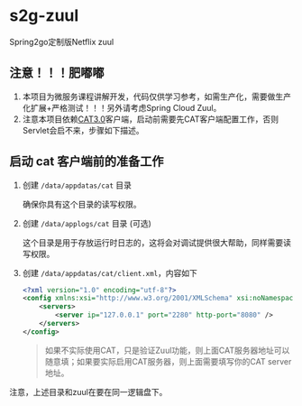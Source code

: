 # s2g-zuul
Spring2go定制版Netflix zuul

## 注意！！！肥嘟嘟

1. 本项目为微服务课程讲解开发，代码仅供学习参考，如需生产化，需要做生产化扩展+严格测试！！！另外请考虑Spring Cloud Zuul。
2. 注意本项目依赖[CAT3.0](https://github.com/dianping/cat)客户端，启动前需要先CAT客户端配置工作，否则Servlet会启不来，步骤如下描述。

## 启动 cat 客户端前的准备工作

1. 创建 `/data/appdatas/cat` 目录

    确保你具有这个目录的读写权限。

2. 创建 `/data/applogs/cat` 目录 (可选)

    这个目录是用于存放运行时日志的，这将会对调试提供很大帮助，同样需要读写权限。

3. 创建 `/data/appdatas/cat/client.xml`，内容如下

    ```xml
    <?xml version="1.0" encoding="utf-8"?>
    <config xmlns:xsi="http://www.w3.org/2001/XMLSchema" xsi:noNamespaceSchemaLocation="config.xsd">
        <servers>
            <server ip="127.0.0.1" port="2280" http-port="8080" />
        </servers>
    </config>
    ```

    > 如果不实际使用CAT，只是验证Zuul功能，则上面CAT服务器地址可以随意填；如果要实际启用CAT服务器，则上面需要填写你的CAT server地址。

注意，上述目录和zuul在要在同一逻辑盘下。
